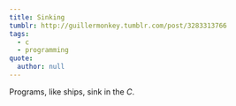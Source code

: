 ```yaml
---
title: Sinking
tumblr: http://guillermonkey.tumblr.com/post/3283313766
tags:
  - c
  - programming
quote:
  author: null
---
```


Programs, like ships, sink in the *C*.
